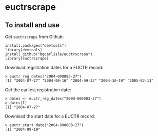 # euctrscrape

## To install and use

Get `euctrscrape` from Github:

```
install.packages("devtools")
library(devtools)
install_github("bgcarlisle/euctrscrape")
library(euctrscrape)
```

Download registration dates for a EUCTR record:

```
> euctr_reg_dates("2004-000083-27")
[1] "2004-07-27" "2004-09-16" "2004-09-23" "2004-10-19" "2005-02-11"
```

Get the earliest registration date:

```
> dates <- euctr_reg_dates("2004-000083-27")
> dates[1]
[1] "2004-07-27"
```

Download the start date for a EUCTR record:

```
> euctr_start_date("2004-000083-27")
[1] "2004-09-19"
```
